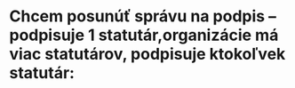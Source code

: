 # Chcem posunúť správu na podpis – podpisuje 1 statutár,organizácie má viac statutárov, podpisuje ktokoľvek statutár:
